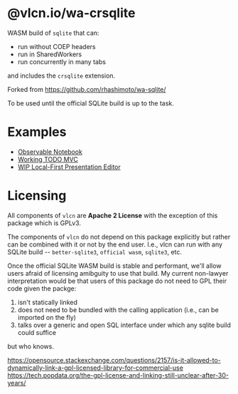 # @vlcn.io/wa-crsqlite

WASM build of `sqlite` that can:

- run without COEP headers
- run in SharedWorkers
- run concurrently in many tabs

and includes the `crsqlite` extension.

Forked from https://github.com/rhashimoto/wa-sqlite/

To be used until the official SQLite build is up to the task.

# Examples

- [Observable Notebook](https://observablehq.com/@tantaman/cr-sqlite-basic-setup)
- [Working TODO MVC](https://github.com/vlcn-io/cr-sqlite/tree/main/js/examples/p2p-todomvc)
- [WIP Local-First Presentation Editor](https://github.com/tantaman/strut)

# Licensing

All components of `vlcn` are **Apache 2 License** with the exception of this package which is GPLv3.

The components of `vlcn` do not depend on this package explicitly but rather can be combined with it or not by the end user. I.e., vlcn can run with any SQLite build -- `better-sqlite3`, `official wasm`, `sqlite3`, etc.

Once the official SQLite WASM build is stable and performant, we'll allow users afraid of licensing amibguity to use that build. My current non-lawyer interpretation would be that users of this package do not need to GPL their code given the packge:

1. isn't statically linked
2. does not need to be bundled with the calling application (i.e., can be imported on the fly)
3. talks over a generic and open SQL interface under which any sqlite build could suffice

but who knows.

https://opensource.stackexchange.com/questions/2157/is-it-allowed-to-dynamically-link-a-gpl-licensed-library-for-commercial-use
https://tech.popdata.org/the-gpl-license-and-linking-still-unclear-after-30-years/

